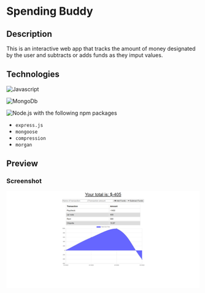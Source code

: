 # Spending Buddy

## Description
This is an interactive web app that tracks the amount of money designated by the user and subtracts or adds funds as they imput values.

## Technologies
![Javascript](https://img.shields.io/badge/-JavaScript-f7df1e?style=for-the-badge&logo=javascript&logoColor=black)

![MongoDb](https://img.shields.io/badge/-MongoDB-47A248?style=for-the-badge&logo=mongodb&logoColor=white)

![Node.js](https://img.shields.io/badge/-Node.js-339933?style=for-the-badge&logo=node.js&logoColor=white) 
with the following npm packages
* `express.js`
* `mongoose`
* `compression`
* `morgan` 

## Preview

### Screenshot
![Screenshot](screencapture-localhost-3001-2022-06-01-02_50_01.png)